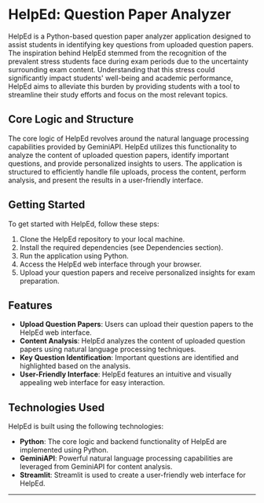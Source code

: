 # HelpEd: Question Paper Analyzer

HelpEd is a Python-based question paper analyzer application designed to assist students in identifying key questions from uploaded question papers. The inspiration behind HelpEd stemmed from the recognition of the prevalent stress students face during exam periods due to the uncertainty surrounding exam content. Understanding that this stress could significantly impact students' well-being and academic performance, HelpEd aims to alleviate this burden by providing students with a tool to streamline their study efforts and focus on the most relevant topics.

## Core Logic and Structure

The core logic of HelpEd revolves around the natural language processing capabilities provided by GeminiAPI. HelpEd utilizes this functionality to analyze the content of uploaded question papers, identify important questions, and provide personalized insights to users. The application is structured to efficiently handle file uploads, process the content, perform analysis, and present the results in a user-friendly interface.

## Getting Started

To get started with HelpEd, follow these steps:

1. Clone the HelpEd repository to your local machine.
2. Install the required dependencies (see Dependencies section).
3. Run the application using Python.
4. Access the HelpEd web interface through your browser.
5. Upload your question papers and receive personalized insights for exam preparation.

## Features

- **Upload Question Papers**: Users can upload their question papers to the HelpEd web interface.
- **Content Analysis**: HelpEd analyzes the content of uploaded question papers using natural language processing techniques.
- **Key Question Identification**: Important questions are identified and highlighted based on the analysis.
- **User-Friendly Interface**: HelpEd features an intuitive and visually appealing web interface for easy interaction.

## Technologies Used

HelpEd is built using the following technologies:

- **Python**: The core logic and backend functionality of HelpEd are implemented using Python.
- **GeminiAPI**: Powerful natural language processing capabilities are leveraged from GeminiAPI for content analysis.
- **Streamlit**: Streamlit is used to create a user-friendly web interface for HelpEd.

---
